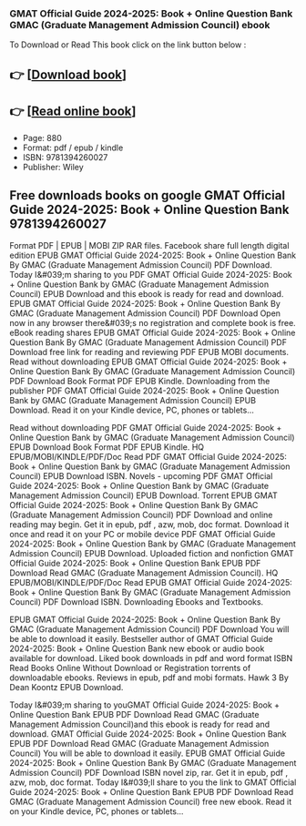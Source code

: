 ### GMAT Official Guide 2024-2025: Book + Online Question Bank GMAC (Graduate Management Admission Council) ebook

To Download or Read This book click on the link button below :

## 👉  [**[Download book](http://filesbooks.info/download.php?group=book&from=github.com&id=709326&lnk=1079 "Download book")**]

## 👉  [**[Read online book](http://filesbooks.info/download.php?group=book&from=github.com&id=709326&lnk=1079 "Read online book")**]


* Page: 880
* Format: pdf / epub / kindle
* ISBN: 9781394260027
* Publisher: Wiley



## Free downloads books on google GMAT Official Guide 2024-2025: Book + Online Question Bank 9781394260027


Format PDF | EPUB | MOBI ZIP RAR files. Facebook share full length digital edition EPUB GMAT Official Guide 2024-2025: Book + Online Question Bank By GMAC (Graduate Management Admission Council) PDF Download. Today I&amp;#039;m sharing to you PDF GMAT Official Guide 2024-2025: Book + Online Question Bank by GMAC (Graduate Management Admission Council) EPUB Download and this ebook is ready for read and download. EPUB GMAT Official Guide 2024-2025: Book + Online Question Bank By GMAC (Graduate Management Admission Council) PDF Download Open now in any browser there&amp;#039;s no registration and complete book is free. eBook reading shares EPUB GMAT Official Guide 2024-2025: Book + Online Question Bank By GMAC (Graduate Management Admission Council) PDF Download free link for reading and reviewing PDF EPUB MOBI documents. Read without downloading EPUB GMAT Official Guide 2024-2025: Book + Online Question Bank By GMAC (Graduate Management Admission Council) PDF Download Book Format PDF EPUB Kindle. Downloading from the publisher PDF GMAT Official Guide 2024-2025: Book + Online Question Bank by GMAC (Graduate Management Admission Council) EPUB Download. Read it on your Kindle device, PC, phones or tablets...

Read without downloading PDF GMAT Official Guide 2024-2025: Book + Online Question Bank by GMAC (Graduate Management Admission Council) EPUB Download Book Format PDF EPUB Kindle. HQ EPUB/MOBI/KINDLE/PDF/Doc Read PDF GMAT Official Guide 2024-2025: Book + Online Question Bank by GMAC (Graduate Management Admission Council) EPUB Download ISBN. Novels - upcoming PDF GMAT Official Guide 2024-2025: Book + Online Question Bank by GMAC (Graduate Management Admission Council) EPUB Download. Torrent EPUB GMAT Official Guide 2024-2025: Book + Online Question Bank By GMAC (Graduate Management Admission Council) PDF Download and online reading may begin. Get it in epub, pdf , azw, mob, doc format. Download it once and read it on your PC or mobile device PDF GMAT Official Guide 2024-2025: Book + Online Question Bank by GMAC (Graduate Management Admission Council) EPUB Download. Uploaded fiction and nonfiction GMAT Official Guide 2024-2025: Book + Online Question Bank EPUB PDF Download Read GMAC (Graduate Management Admission Council). HQ EPUB/MOBI/KINDLE/PDF/Doc Read EPUB GMAT Official Guide 2024-2025: Book + Online Question Bank By GMAC (Graduate Management Admission Council) PDF Download ISBN. Downloading Ebooks and Textbooks.

EPUB GMAT Official Guide 2024-2025: Book + Online Question Bank By GMAC (Graduate Management Admission Council) PDF Download You will be able to download it easily. Bestseller author of GMAT Official Guide 2024-2025: Book + Online Question Bank new ebook or audio book available for download. Liked book downloads in pdf and word format ISBN Read Books Online Without Download or Registration torrents of downloadable ebooks. Reviews in epub, pdf and mobi formats. Hawk 3 By Dean Koontz EPUB Download.

Today I&amp;#039;m sharing to youGMAT Official Guide 2024-2025: Book + Online Question Bank EPUB PDF Download Read GMAC (Graduate Management Admission Council)and this ebook is ready for read and download. GMAT Official Guide 2024-2025: Book + Online Question Bank EPUB PDF Download Read GMAC (Graduate Management Admission Council) You will be able to download it easily. EPUB GMAT Official Guide 2024-2025: Book + Online Question Bank By GMAC (Graduate Management Admission Council) PDF Download ISBN novel zip, rar. Get it in epub, pdf , azw, mob, doc format. Today I&amp;#039;ll share to you the link to GMAT Official Guide 2024-2025: Book + Online Question Bank EPUB PDF Download Read GMAC (Graduate Management Admission Council) free new ebook. Read it on your Kindle device, PC, phones or tablets...





